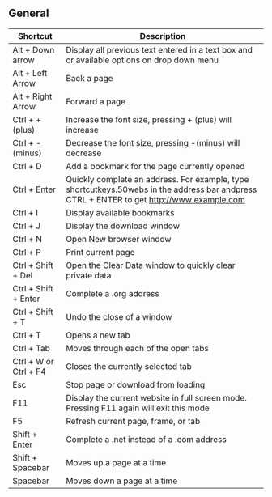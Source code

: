 ## General
Shortcut | Description
------------ | -------------
Alt + Down arrow | Display all previous text entered in a text box and or available options on drop down menu | 
Alt + Left Arrow | Back a page | 
Alt + Right Arrow | Forward a page | 
Ctrl + +(plus) | Increase the font size, pressing + (plus) will increase | 
Ctrl + -(minus) | Decrease the font size, pressing -(minus) will decrease | 
Ctrl + D | Add a bookmark for the page currently opened | 
Ctrl + Enter | Quickly complete an address. For example, type shortcutkeys.50webs in the address bar andpress CTRL + ENTER to get http://www.example.com | 
Ctrl + I | Display available bookmarks | 
Ctrl + J | Display the download window | 
Ctrl + N | Open New browser window | 
Ctrl + P | Print current page | 
Ctrl + Shift + Del | Open the Clear Data window to quickly clear private data | 
Ctrl + Shift + Enter | Complete a .org address | 
Ctrl + Shift + T | Undo the close of a window | 
Ctrl + T | Opens a new tab | 
Ctrl + Tab | Moves through each of the open tabs | 
Ctrl + W or Ctrl + F4 | Closes the currently selected tab | 
Esc | Stop page or download from loading | 
F11 | Display the current website in full screen mode. Pressing F11 again will exit this mode | 
F5 | Refresh current page, frame, or tab | 
Shift + Enter | Complete a .net instead of a .com address | 
Shift + Spacebar | Moves up a page at a time | 
Spacebar | Moves down a page at a time | 
